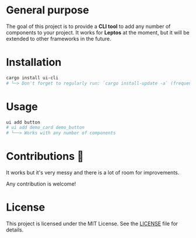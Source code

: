 

# General purpose

The goal of this project is to provide a **CLI tool** to add any number of components to your project. 
It works for **Leptos** at the moment, but it will be extended to other frameworks in the future.


# Installation


```bash
cargo install ui-cli
# └─> Don't forget to regularly run: `cargo install-update -a` (frequent updates)
```


# Usage

```bash
ui add button
# ui add demo_card demo_button
# └──> Works with any number of components
```


# Contributions 💪

It works but it's very messy and there is a lot of room for improvements.

Any contribution is welcome!



# License

This project is licensed under the MIT License. See the [LICENSE](LICENSE) file for details.
